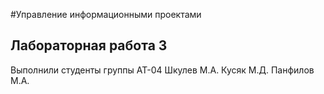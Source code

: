 #Управление информационными проектами
## Лабораторная работа 3 
Выполнили студенты группы АТ-04 Шкулев М.А. Кусяк М.Д. Панфилов М.А.

 <picture>
      <source media="(prefers-color-scheme: dark)" srcset="[https://storage.googleapis.com/cms-storage-bucket/6e19fee6b47b36ca613f.png](https://sun9-62.userapi.com/impg/VPLoUkzSViQc38yhVqOR4b3WXwICh4giQKOSpQ/hEiFRykmtQ0.jpg">
    </picture>
